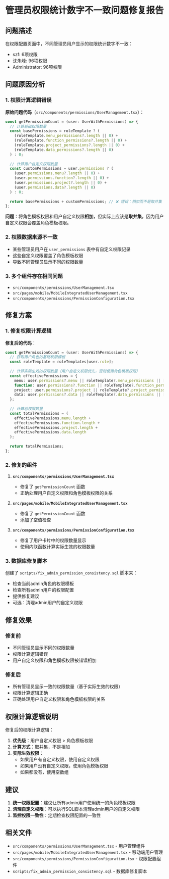 # 管理员权限统计数字不一致问题修复报告

## 问题描述

在权限配置页面中，不同管理员用户显示的权限统计数字不一致：
- szf: 6项权限
- 沈朱峰: 96项权限  
- Administrator: 96项权限

## 问题原因分析

### 1. 权限计算逻辑错误

**原始问题代码**（`src/components/permissions/UserManagement.tsx`）：
```typescript
const getPermissionCount = (user: UserWithPermissions) => {
  // 计算基础权限数量
  const basePermissions = roleTemplate ? (
    (roleTemplate.menu_permissions?.length || 0) +
    (roleTemplate.function_permissions?.length || 0) +
    (roleTemplate.project_permissions?.length || 0) +
    (roleTemplate.data_permissions?.length || 0)
  ) : 0;
  
  // 计算用户自定义权限数量
  const customPermissions = user.permissions ? (
    (user.permissions.menu?.length || 0) +
    (user.permissions.function?.length || 0) +
    (user.permissions.project?.length || 0) +
    (user.permissions.data?.length || 0)
  ) : 0;
  
  return basePermissions + customPermissions; // ❌ 错误：相加而不是取并集
};
```

**问题**：将角色模板权限和用户自定义权限**相加**，但实际上应该是**取并集**，因为用户自定义权限会覆盖角色模板权限。

### 2. 权限数据来源不一致

- 某些管理员用户在 `user_permissions` 表中有自定义权限记录
- 这些自定义权限覆盖了角色模板权限
- 导致不同管理员显示不同的权限数量

### 3. 多个组件存在相同问题

- `src/components/permissions/UserManagement.tsx`
- `src/pages/mobile/MobileIntegratedUserManagement.tsx`
- `src/components/permissions/PermissionConfiguration.tsx`

## 修复方案

### 1. 修复权限计算逻辑

**修复后的代码**：
```typescript
const getPermissionCount = (user: UserWithPermissions) => {
  // 获取用户角色的基础权限模板
  const roleTemplate = roleTemplates[user.role];
  
  // 计算实际生效的权限数量（用户自定义权限优先，否则使用角色模板权限）
  const effectivePermissions = {
    menu: user.permissions?.menu || roleTemplate?.menu_permissions || [],
    function: user.permissions?.function || roleTemplate?.function_permissions || [],
    project: user.permissions?.project || roleTemplate?.project_permissions || [],
    data: user.permissions?.data || roleTemplate?.data_permissions || []
  };
  
  // 计算总权限数量
  const totalPermissions = (
    effectivePermissions.menu.length +
    effectivePermissions.function.length +
    effectivePermissions.project.length +
    effectivePermissions.data.length
  );
  
  return totalPermissions;
};
```

### 2. 修复的组件

1. **`src/components/permissions/UserManagement.tsx`**
   - 修复了 `getPermissionCount` 函数
   - 正确处理用户自定义权限和角色模板权限的关系

2. **`src/pages/mobile/MobileIntegratedUserManagement.tsx`**
   - 修复了 `getPermissionCount` 函数
   - 添加了空值检查

3. **`src/components/permissions/PermissionConfiguration.tsx`**
   - 修复了用户卡片中的权限数量显示
   - 使用内联函数计算实际生效的权限数量

### 3. 数据库修复脚本

创建了 `scripts/fix_admin_permission_consistency.sql` 脚本来：
- 检查当前admin角色的权限模板
- 检查所有admin用户的权限配置
- 提供修复建议
- 可选：清理admin用户的自定义权限

## 修复效果

### 修复前
- 不同管理员显示不同的权限数量
- 权限计算逻辑错误
- 用户自定义权限和角色模板权限被错误相加

### 修复后
- 所有管理员显示一致的权限数量（基于实际生效的权限）
- 权限计算逻辑正确
- 正确处理用户自定义权限和角色模板权限的关系

## 权限计算逻辑说明

修复后的权限计算逻辑：

1. **优先级**：用户自定义权限 > 角色模板权限
2. **计算方式**：取并集，不是相加
3. **实际生效权限**：
   - 如果用户有自定义权限，使用自定义权限
   - 如果用户没有自定义权限，使用角色模板权限
   - 如果都没有，使用空数组

## 建议

1. **统一权限配置**：建议让所有admin用户使用统一的角色模板权限
2. **清理自定义权限**：可以执行SQL脚本清理admin用户的自定义权限
3. **监控权限一致性**：定期检查权限配置的一致性

## 相关文件

- `src/components/permissions/UserManagement.tsx` - 用户管理组件
- `src/pages/mobile/MobileIntegratedUserManagement.tsx` - 移动端用户管理
- `src/components/permissions/PermissionConfiguration.tsx` - 权限配置组件
- `scripts/fix_admin_permission_consistency.sql` - 数据库修复脚本
